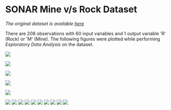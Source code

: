 # SONAR Mine v/s Rock Dataset

*The original dataset is available [here](https://www.kaggle.com/ypzhangsam/sonaralldata)*

There are 208 observations with 60 input variables and 1 output variable 'R' (Rock) or 'M' (Mine).
The following figures were plotted while performing *Exploratory Data Analysis* on the dataset.

![](plots/Boxplot.PNG)

![](plots/AndrewCurve.PNG)

![](plots/ac1.PNG)

![](plots/ac2.PNG)

![](plots/dp1.PNG)

![](plots/dp2.PNG)
![](plots/dp3.PNG)
![](plots/dp4.PNG)
![](plots/dp5.PNG)
![](plots/dp6.PNG)
![](plots/dp7.PNG)
![](plots/dp8.PNG)
![](plots/dp9.PNG)
![](plots/dp10.PNG)
![](plots/dp11.PNG)
